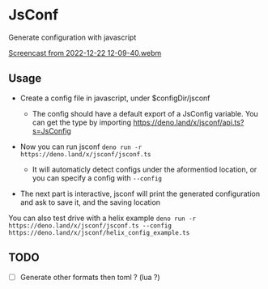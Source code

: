 # JsConf
Generate configuration with javascript

[Screencast from 2022-12-22 12-09-40.webm](https://user-images.githubusercontent.com/22427111/209122062-be7e61eb-70e4-4570-ae19-5935813c821b.webm)

## Usage

- Create a config file in javascript, under $configDir/jsconf
  - The config should have a default export of a JsConfig variable. You can get the type by importing https://deno.land/x/jsconf/api.ts?s=JsConfig

- Now you can run jsconf `deno run -r https://deno.land/x/jsconf/jsconf.ts`
  - It will automaticly detect configs under the aformentiod location, or you can specify a config with `--config`
- The next part is interactive, jsconf will print the generated configuration and ask to save it, and the saving location

You can also test drive with a helix example `deno run -r https://deno.land/x/jsconf/jsconf.ts --config https://deno.land/x/jsconf/helix_config_example.ts`

## TODO

- [ ] Generate other formats then toml ? (lua ?)
